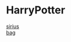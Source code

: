 # HarryPotter
[sirius](https://galliiard.github.io/HarryPotter/sirius)<br>
[bag](https://galliiard.github.io/HarryPotter/bag)<br>



